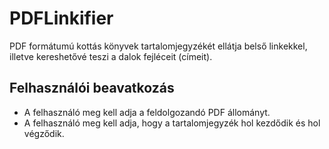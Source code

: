 # PDFLinkifier
PDF formátumú kottás könyvek tartalomjegyzékét ellátja belső linkekkel, illetve kereshetővé teszi a dalok fejléceit (címeit).

## Felhasználói beavatkozás
- A felhasználó meg kell adja a feldolgozandó PDF állományt.
- A felhasználó meg kell adja, hogy a tartalomjegyzék hol kezdődik és hol végződik.
